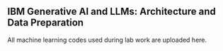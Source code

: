 ## IBM Generative AI and LLMs: Architecture and Data Preparation

All machine learning codes used during lab work are uploaded here.
